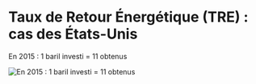 # Taux de Retour Énergétique (TRE) : cas des États-Unis

En 2015 : 1 baril investi = 11 obtenus

<img data-src="images/../../../images/TRE-USA-3.png" alt="En 2015 : 1 baril investi = 11 obtenus" />
